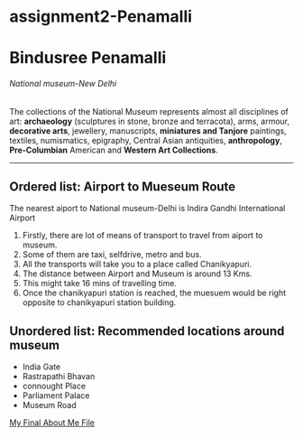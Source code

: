 # assignment2-Penamalli
# Bindusree Penamalli
###### National museum-New Delhi
The collections of the National Museum represents almost all disciplines of art: **archaeology** (sculptures in stone, bronze and terracota), arms, armour, **decorative arts**, jewellery, manuscripts, **miniatures and Tanjore** paintings, textiles, numismatics, epigraphy, Central Asian antiquities, **anthropology**, **Pre-Columbian** American and **Western Art Collections**.
<hr>

## Ordered list: Airport to Mueseum Route
The nearest aiport to National museum-Delhi is Indira Gandhi International Airport
1. Firstly, there are lot of means of transport to travel from aiport to museum.
2. Some of them are taxi, selfdrive, metro and bus.
3. All the transports will take you to a place called Chanikyapuri.
4. The distance between Airport and Museum is around 13 Kms.
5. This might take 16 mins of travelling time.
6. Once the chanikyapuri station is reached, the muesuem would be right opposite to chanikyapuri station building.

## Unordered list: Recommended locations around museum
* India Gate
* Rastrapathi Bhavan
* connought Place
* Parliament Palace
* Museum Road

[My Final About Me File](aboutme.md)

 








